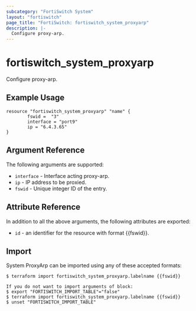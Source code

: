 ```yaml
---
subcategory: "FortiSwitch System"
layout: "fortiswitch"
page_title: "FortiSwitch: fortiswitch_system_proxyarp"
description: |-
  Configure proxy-arp.
---
```


# fortiswitch_system_proxyarp
Configure proxy-arp.

## Example Usage

```hcl
resource "fortiswitch_system_proxyarp" "name" {
        fswid =  "3"
        interface = "port9"
        ip = "6.4.3.65"
}
```

## Argument Reference

The following arguments are supported:

* `interface` - Interface acting proxy-arp.
* `ip` - IP address to be proxied.
* `fswid` - Unique integer ID of the entry.


## Attribute Reference

In addition to all the above arguments, the following attributes are exported:
* `id` - an identifier for the resource with format {{fswid}}.

## Import

System ProxyArp can be imported using any of these accepted formats:
```
$ terraform import fortiswitch_system_proxyarp.labelname {{fswid}}

If you do not want to import arguments of block:
$ export "FORTISWITCH_IMPORT_TABLE"="false"
$ terraform import fortiswitch_system_proxyarp.labelname {{fswid}}
$ unset "FORTISWITCH_IMPORT_TABLE"
```
